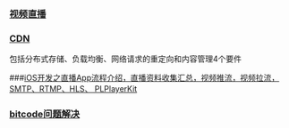 ### [视频直播](http://www.jianshu.com/p/f8cf7ebbb6d4)

### [CDN](http://baike.baidu.com/link?url=MGi8uFT3-6cwTW5ZrLTCvTxyKfFfxUYU0EJyGjxpwDX_Yhh74f-hDQ9ky9Qi5OsEu2_yKhdFE7gNwtn6W17F-K)

包括分布式存储、负载均衡、网络请求的重定向和内容管理4个要件

###[iOS开发之直播App流程介绍，直播资料收集汇总，视频推流，视频拉流，SMTP、RTMP、HLS、 PLPlayerKit ](http://blog.csdn.net/zhonggaorong/article/details/51483282)

### [bitcode问题解决](http://blog.csdn.net/hongfengkt/article/details/48543091)
